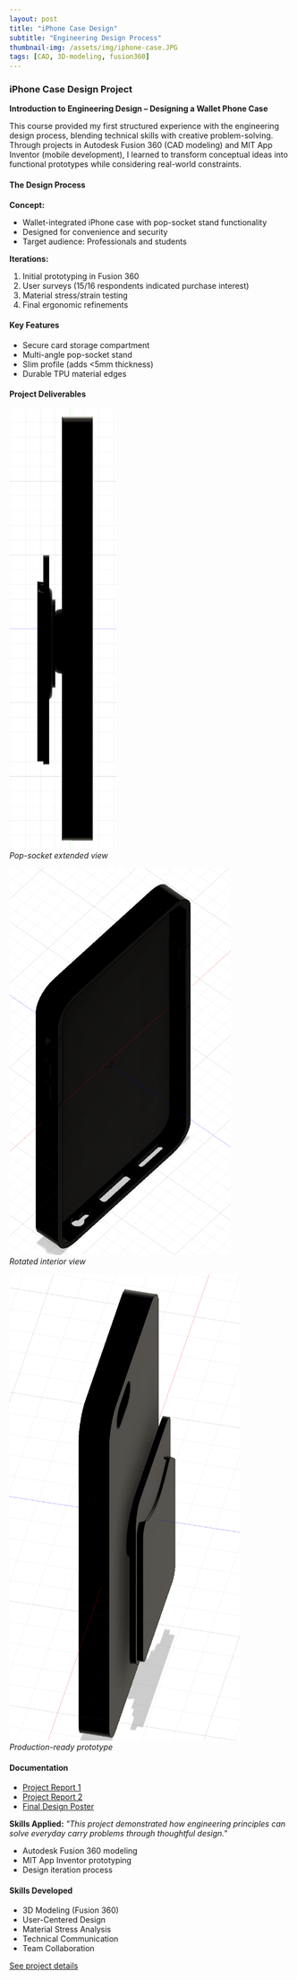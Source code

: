 ```yaml
---
layout: post
title: "iPhone Case Design"
subtitle: "Engineering Design Process"
thumbnail-img: /assets/img/iphone-case.JPG
tags: [CAD, 3D-modeling, fusion360]
---
```

### iPhone Case Design Project  
**Introduction to Engineering Design – Designing a Wallet Phone Case**  

This course provided my first structured experience with the engineering design process, blending technical skills with creative problem-solving. Through projects in Autodesk Fusion 360 (CAD modeling) and MIT App Inventor (mobile development), I learned to transform conceptual ideas into functional prototypes while considering real-world constraints.

#### The Design Process
**Concept:**  
- Wallet-integrated iPhone case with pop-socket stand functionality  
- Designed for convenience and security  
- Target audience: Professionals and students  

**Iterations:**  
1. Initial prototyping in Fusion 360  
2. User surveys (15/16 respondents indicated purchase interest)  
3. Material stress/strain testing  
4. Final ergonomic refinements  

#### Key Features  
- Secure card storage compartment  
- Multi-angle pop-socket stand  
- Slim profile (adds <5mm thickness)  
- Durable TPU material edges  

#### Project Deliverables  
![Side View](/assets/img/sidep.png)  
*Pop-socket extended view*

![Top View](/assets/img/slantp.png)  
*Rotated interior view*

![Final Design](/assets/img/finalp.png)  
*Production-ready prototype*

#### Documentation  
- [Project Report 1](https://michiganstate-my.sharepoint.com/:w:/r/personal/persone3_msu_edu/_layouts/15/Doc.aspx?sourcedoc=%7B97260E18-A75E-46D9-BC9A-1BFD1C6A9184%7D&file=EGR%20Phone%20App%20Checkpoint%201%20-%20Copy.docx&action=default&mobileredirect=true)  
- [Project Report 2](https://michiganstate-my.sharepoint.com/:w:/r/personal/persone3_msu_edu/_layouts/15/Doc.aspx?sourcedoc=%7BD4467757-D71F-4359-994E-8483F199E951%7D&file=Project%202%20Checkpoint%20Report%20-%20Team%2004%20-%20Sec%20010%20-%20Copy.docx&action=default&mobileredirect=true)  
- [Final Design Poster](https://michiganstate-my.sharepoint.com/:p:/r/personal/persone3_msu_edu/_layouts/15/Doc.aspx?sourcedoc=%7B5F0C003E-7836-4008-ACAB-E78DCAA51591%7D&file=Poster-Template%202%20-.pptx&action=edit&mobileredirect=true)  

**Skills Applied:** 
*"This project demonstrated how engineering principles can solve everyday carry problems through thoughtful design."* 
- Autodesk Fusion 360 modeling  
- MIT App Inventor prototyping  
- Design iteration process  

#### Skills Developed  
- 3D Modeling (Fusion 360)  
- User-Centered Design  
- Material Stress Analysis  
- Technical Communication  
- Team Collaboration  

[See project details](https://persone3.msu.domains/portfolio/project-2/)
